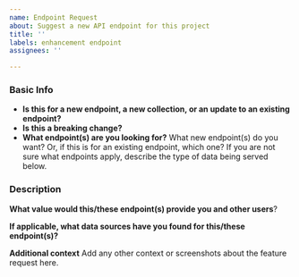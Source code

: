 ```yaml
---
name: Endpoint Request
about: Suggest a new API endpoint for this project
title: ''
labels: enhancement endpoint
assignees: ''

---
```


### Basic Info

- **Is this for a new endpoint, a new collection, or an update to an existing endpoint?**
- **Is this a breaking change?** 
- **What endpoint(s) are you looking for?** What new endpoint(s) do you want? Or,
if this is for an existing endpoint, which one? If you are not sure what endpoints
apply, describe the type of data being served below.

### Description

**What value would this/these endpoint(s) provide you and other users**?

**If applicable, what data sources have you found for this/these endpoint(s)?**

**Additional context**
Add any other context or screenshots about the feature request here.
